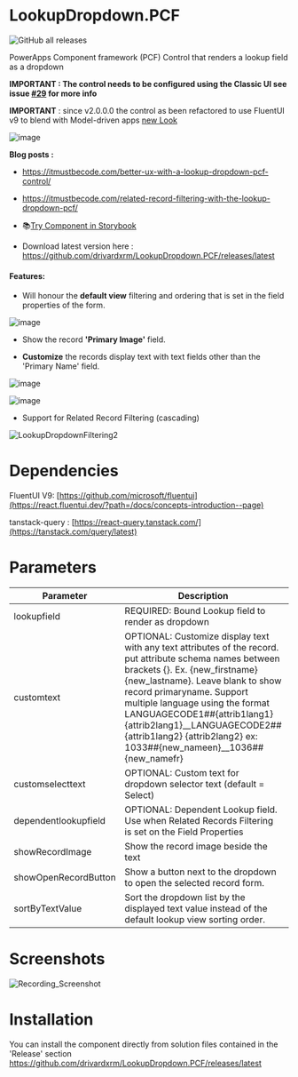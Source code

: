 # LookupDropdown.PCF 
![GitHub all releases](https://img.shields.io/github/downloads/drivardxrm/LookupDropdown.PCF/total)

 PowerApps Component framework (PCF) Control that renders a lookup field as a dropdown
 
**IMPORTANT : The control needs to be configured using the Classic UI see issue [#29](https://github.com/drivardxrm/LookupDropdown.PCF/issues/29) for more info**

**IMPORTANT** : since v2.0.0.0 the control as been refactored to use FluentUI v9 to blend with Model-driven apps [new Look](https://learn.microsoft.com/en-us/power-apps/user/modern-fluent-design?WT.mc_id=DX-MVP-5004959) 

![image](https://github.com/drivardxrm/LookupDropdown.PCF/assets/38399134/a5377ed4-66be-4594-88c0-59e65258a8d0)



 
**Blog posts :** 
 * https://itmustbecode.com/better-ux-with-a-lookup-dropdown-pcf-control/
 * https://itmustbecode.com/related-record-filtering-with-the-lookup-dropdown-pcf/
 
 
 * 📚[Try Component in Storybook](https://drivardxrm.github.io/LookupDropdown.PCF/)
 * Download latest version here : https://github.com/drivardxrm/LookupDropdown.PCF/releases/latest

#### Features:

* Will honour the **default view** filtering and ordering that is set in the field properties of the form.

![image](https://user-images.githubusercontent.com/38399134/147574119-8022ced0-ef53-42b5-806b-dadbdc7cc7e8.png)


* Show the record **'Primary Image'** field.

* **Customize** the records display text with text fields other than the 'Primary Name' field.

![image](https://user-images.githubusercontent.com/38399134/147574893-f2f5b658-6400-4e58-a854-7160428fe8dd.png)

![image](https://github.com/drivardxrm/LookupDropdown.PCF/assets/38399134/76f9d204-96a2-4fab-9848-1b8cda2a795f)


* Support for Related Record Filtering (cascading)

![LookupDropdownFiltering2](https://github.com/drivardxrm/LookupDropdown.PCF/assets/38399134/4294c1be-5412-455a-876b-803e95a48b05)





# Dependencies
FluentUI V9: [https://github.com/microsoft/fluentui](https://react.fluentui.dev/?path=/docs/concepts-introduction--page)

tanstack-query : [https://react-query.tanstack.com/](https://tanstack.com/query/latest)

# Parameters
| Parameter         | Description                                                                                  | Default     |
|-------------------|----------------------------------------------------------------------------------------------|----------   |
| lookupfield  | REQUIRED: Bound Lookup field to render as dropdown                             |             |
| customtext  | OPTIONAL: Customize display text with any text attributes of the record. put attribute schema names between brackets {}. Ex. {new_firstname} {new_lastname}. Leave blank to show record primaryname. Support multiple language using the format LANGUAGECODE1##{attrib1lang1} {attrib2lang1}__LANGUAGECODE2##{attrib1lang2} {attrib2lang2} ex: 1033##{new_nameen}__1036##{new_namefr} |             |
| customselecttext    | OPTIONAL: Custom text for dropdown selector text (default = Select)    | |
| dependentlookupfield | OPTIONAL: Dependent Lookup field. Use when Related Records Filtering is set on the Field Properties    | |
| showRecordImage   | Show the record image beside the text | false  |
| showOpenRecordButton | Show a button next to the dropdown to open the selected record form.|  false    |
| sortByTextValue | Sort the dropdown list by the displayed text value instead of the default lookup view sorting order.|  false    |

# Screenshots

![Recording_Screenshot](https://github.com/drivardxrm/LookupDropdown.PCF/assets/38399134/e2aecc6a-94a3-4c4f-9cb2-0cac9002be9c)



# Installation
You can install the component directly from solution files contained in the 'Release' section
https://github.com/drivardxrm/LookupDropdown.PCF/releases/latest
